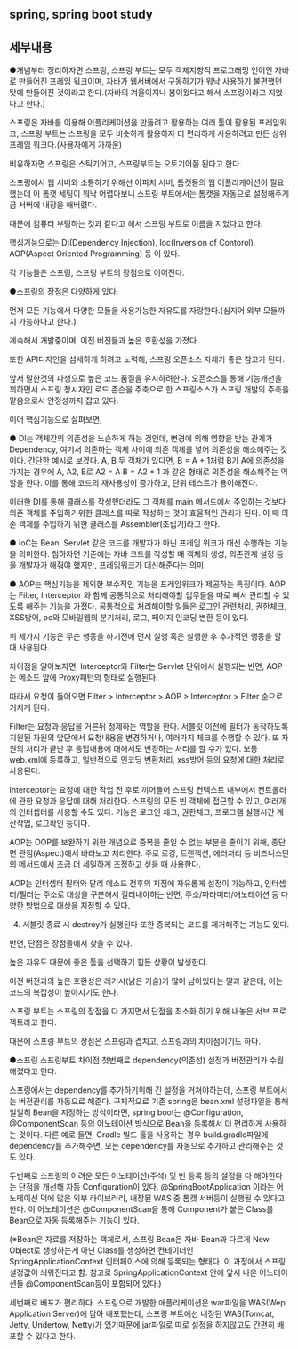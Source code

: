 ## spring, spring boot study

## 세부내용

●개념부터 정리하자면 스프링, 스프링 부트는 모두 객체지향적 프로그래밍 언어인 자바로 만들어진 프레임 워크이며, 자바가 웹서버에서 구동하기가 워낙 사용하기 불편했던 탓에 만들어진 것이라고 한다.(자바의 겨울이지나 봄이왔다고 해서 스프링이라고 지었다고 한다.)

 

스프링은 자바를 이용해 어플리케이션을 만들려고 활용하는 여러 툴이 활용된 프레임워크, 스프링 부트는 스프링을 모두 비슷하게 활용하자 더 편리하게 사용하려고 만든 상위 프레임 워크다.(사용자에게 가까운)

비유하자면 스프링은 스틱기어고, 스프링부트는 오토기어쯤 된다고 한다.

 

스프링에서 웹 서버와 소통하기 위해선 아파치 서버, 톰캣등의 웹 어플리케이션이 필요했는데 이 톰캣 세팅이 워낙 어렵다보니 스프링 부트에서는 톰캣을 자동으로 설정해주게끔 서버에 내장을 해버렸다.

때문에 컴퓨터 부팅하는 것과 같다고 해서 스프링 부트로 이름을 지었다고 한다.

핵심기능으로는 DI(Dependency Injection), Ioc(Inversion of Contorol), AOP(Aspect Oriented Programming) 등 이 있다. 

각 기능들은 스프링, 스프링 부트의 장점으로 이어진다.

 

●스프링의 장점은 다양하게 있다. 

먼저 모든 기능에서 다양한 모듈을 사용가능한 자유도를 자랑한다.(심지어 외부 모듈까지 가능하다고 한다.)

계속해서 개발중이며, 이전 버전들과 높은 호환성을 가졌다.

또한 API디자인을 섬세하게 하려고 노력해, 스프링 오픈소스 자체가 좋은 참고가 된다.

앞서 말한것의 파생으로 높은 코드 품질을 유지하려한다. 
오픈소스를 통해 기능개선을 꾀하면서 스프링 창시자인 로드 존슨을 주축으로 한 스프링소스가 스프링 개발의 주축을 맡음으로서 안정성까지 잡고 있다. 

이어 핵심기능으로 살펴보면, 

● DI는 객체간의 의존성을 느슨하게 하는 것인데, 변경에 의해 영향을 받는 관계가 Dependency, 여기서 의존하는 객체 사이에 의존 객체를 넣어 의존성을 해소해주는 것이다. 
간단한 예시로 보겠다.
A, B 두 객체가 있다면, 
B = A + 1처럼 B가 A에 의존성을 가지는 경우에 
A, A2, B로 
A2 = A 
B = A2 + 1 과 같은 형태로 의존성을 해소해주는 역할을 한다. 
이를 통해 코드의 재사용성이 증가하고, 단위 테스트가 용이해진다.

이러한 DI를 통해 클래스를 작성했더라도 그 객체를 main 메서드에서 주입하는 것보다 의존 객체를 주입하기위한 클래스를 따로 작성하는 것이 효율적인 관리가 된다. 이 때 의존 객체를 주입하기 위한 클래스를 Assembler(조립기)라고 한다.

● IoC는 Bean, Servlet 같은 코드를 개발자가 아닌 프레임 워크가 대신 수행하는 기능을 의미한다. 첨하자면 기존에는 자바 코드를 작성할 때 객체의 생성, 의존관계 설정 등을 개발자가 해줘야 했지만, 프레임워크가 대신해준다는 의미.

● AOP는 핵심기능을 제외한 부수적인 기능을 프레임워크가 제공하는 특징이다.
AOP는 Filter, Interceptor 와 함께 공통적으로 처리해야할 업무들을 따로 빼서 관리할 수 있도록 해주는 기능을 가졌다. 
공통적으로 처리해야할 일들은 로그인 관련처리, 권한체크, XSS방어, pc와 모바일웹의 분기처리, 로그, 페이지 인코딩 변환 등이 있다.

위 세가지 기능은 무슨 행동을 하기전에 먼저 실행 혹은 실행한 후 추가적인 행동을 할 때 사용된다.

차이점을 알아보자면, Interceptor와 Filter는 Servlet 단위에서 실행되는 반면, AOP는 메소드 앞에 Proxy패턴의 형태로 실행된다. 

따라서 요청이 들어오면 Filter > Interceptor > AOP > Interceptor > Filter 순으로 거치게 된다.

Filter는 요청과 응답을 거른뒤 정제하는 역할을 한다. 서블릿 이전에 필터가 동작하도록 지원된 자원의 앞단에서 요청내용을 변경하거나, 여러가지 체크를 수행할 수 있다.
또 자원의 처리가 끝난 후 응답내용에 대해서도 변경하는 처리를 할 수가 있다.
보통 web.xml에 등록하고, 일반적으로 인코딩 변환처리, xss방어 등의 요청에 대한 처리로 사용된다.

Interceptor는 요청에 대한 작업 전 후로 끼어들어 스프링 컨텍스트 내부에서 컨트롤러에 관한 요청과 응답에 대해 처리한다.
스프링의 모든 빈 객체에 접근할 수 있고, 여러개의 인터셉터를 사용할 수도 있다.
기능은 로그인 체크, 권한체크, 프로그램 실행시간 계산작업, 로그확인 등이다.

AOP는 OOP를 보완하기 위한 개념으로 중복을 줄일 수 없는 부분을 줄이기 위해, 종단면 관점(Aspect)에서 바라보고 처리한다.
주로 로깅, 트랜잭션, 에러처리 등 비즈니스단의 메서드에서 조금 더 세밀하게 조정하고 싶을 때 사용한다.

AOP는 인터셉터 필터와 달리 메소드 전후의 지점에 자유롭게 설정이 가능하고, 인터셉터/필터는 주소로 대상을 구분해서 걸러내야하는 반면, 주소/파라미터/애노테이션 등 다양한 방법으로 대상을 지정할 수 있다.

4. 서블릿 종료 시 destroy가 실행된다
또한 중복되는 코드를 제거해주는 기능도 있다.
 

반면, 단점은 장점들에서 찾을 수 있다. 

높은 자유도 때문에 좋은 툴을 선택하기 힘든 상황이 발생한다.

이전 버전과의 높은 호환성은 레거시(낡은 기술)가 많이 남아있다는 말과 같은데, 이는 코드의 복잡성이 높아지기도 한다.

 

스프링 부트는 스프링의 장점을 다 가지면서 단점을 최소화 하기 위해 내놓은 서브 프로젝트라고 한다. 

때문에 스프링 부트의 장점은 스프링과 겹치고, 스프링과의 차이점이기도 하다.

 
●스프링 스프링부트 차이점
첫번째로 dependency(의존성) 설정과 버전관리가 수월해졌다고 한다. 

스프링에서는 dependency를 추가하기위해 긴 설정을 거쳐야하는데, 스프링 부트에서는 버전관리를 자동으로 해준다. 
구체적으로 기존 spring은 bean.xml 설정파일을 통해 일일히 Bean을 지정하는 방식이라면, spring boot는 @Configuration, @ComponentScan 등의 어노테이션 방식으로 Bean을 등록해서 더 편리하게 사용하는 것이다.
다른 예로 들면, Gradle 빌드 툴을 사용하는 경우 build.gradle파일에 dependency를 추가해주면, 모든 dependency를 자동으로 추가하고 관리해주는 것도 있다.
 


두번째로 스프링의 어려운 모든 어노테이션(주석) 및 빈 등록 등의 설정을 다 해야한다는 단점을 개선해 자동 Configuration이 있다. @SpringBootApplication 이라는 어노테이션 덕에 많은 외부 라이브러리, 내장된 WAS 중 톰캣 서버등이 실행될 수 있다고 한다. 
이 어노테이션은 @ComponentScan을 통해 Component가 붙은 Class를 Bean으로 자동 등록해주는 기능이 있다. 


(※Bean은 자료를 저장하는 객체로서, 스프링 Bean은 자바 Bean과 다르게 New Object로 생성하는게 아닌 Class를 생성하면 컨테이너인 SpringApplicationContext 인터페이스에 의해 등록되는 형태다. 이 과정에서 스프링 설정값이 씌워진다고 함. 참고로 SpringApplicationContext 안에 앞서 나온 어노테이션들 @ComponentScan등이 포함되어 있다.)

 

세번째로 배포가 편리하다. 스프링으로 개발한 애플리케이션은 war파일을 WAS(Wep Application Server)에 담아 배포했는데, 스프링 부트에선 내장된 WAS(Tomcat, Jetty, Undertow, Netty)가 있기때문에 jar파일로 따로 설정을 하지않고도 간편히 배포할 수 있다고 한다.



